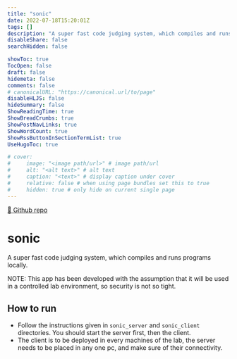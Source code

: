 ```yaml
---
title: "sonic"
date: 2022-07-18T15:20:01Z
tags: []
description: "A super fast code judging system, which compiles and runs programs locally."
disableShare: false
searchHidden: false

showToc: true
TocOpen: false
draft: false
hidemeta: false
comments: false
# canonicalURL: "https://canonical.url/to/page"
disableHLJS: false
hideSummary: false
ShowReadingTime: true
ShowBreadCrumbs: true
ShowPostNavLinks: true
ShowWordCount: true
ShowRssButtonInSectionTermList: true
UseHugoToc: true

# cover:
#     image: "<image path/url>" # image path/url
#     alt: "<alt text>" # alt text
#     caption: "<text>" # display caption under cover
#     relative: false # when using page bundles set this to true
#     hidden: true # only hide on current single page
---
```


[🔗 Github repo](https://github.com/dev-abir/sonic)

# sonic

A super fast code judging system, which compiles and runs programs locally.

NOTE: This app has been developed with the assumption that it will be used in a controlled lab environment, so security is not so tight.

## How to run

-   Follow the instructions given in `sonic_server` and `sonic_client` directories. You should start the server first, then the client.
-   The client is to be deployed in every machines of the lab, the server needs to be placed in any one pc, and make sure of their connectivity.

